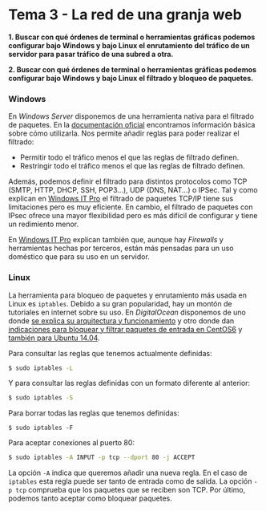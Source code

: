 # Tema 3 - La red de una granja web

__1. Buscar con qué órdenes de terminal o herramientas gráficas podemos configurar bajo Windows y bajo Linux el enrutamiento del tráfico de un servidor para pasar tráfico de una subred a otra.__

__2. Buscar con qué órdenes de terminal o herramientas gráficas podemos configurar bajo Windows y bajo Linux el filtrado y bloqueo de paquetes.__

### Windows

En _Windows Server_ disponemos de una herramienta nativa para el filtrado de paquetes. En la [documentación oficial](https://technet.microsoft.com/en-us/library/cc732746(v=ws.10).aspx) encontramos información básica sobre cómo utilizarla. Nos permite añadir reglas para poder realizar el filtrado:

* Permitir todo el tráfico menos el que las reglas de filtrado definen.
* Restringir todo el tráfico menos el que las reglas de filtrado definen.

Además, podemos definir el filtrado para distintos protocolos como TCP (SMTP, HTTP, DHCP, SSH, POP3...), UDP (DNS, NAT...) o IPSec. Tal y como explican en [Windows IT Pro](http://windowsitpro.com/security/packet-filtering-and-windows) el filtrado de paquetes TCP/IP tiene sus limitaciones pero es muy eficiente. En cambio, el filtrado de paquetes con IPsec ofrece una mayor flexibilidad pero es más difícil de configurar y tiene un redimiento menor.

En [Windows IT Pro](http://windowsitpro.com/security/packet-filtering-and-windows) explican también que, aunque hay _Firewalls_ y herramientas hechas por terceros, están más pensadas para un uso doméstico que para su uso en un servidor.

### Linux

La herramienta para bloqueo de paquetes y enrutamiento más usada en Linux es `iptables`. Debido a su gran popularidad, hay un montón de tutoriales en internet sobre su uso. En _DigitalOcean_ disponemos de uno donde [se explica su arquitectura y funcionamiento](https://www.digitalocean.com/community/tutorials/a-deep-dive-into-iptables-and-netfilter-architecture) y otro donde dan [indicaciones para bloquear y filtrar paquetes de entrada en CentOS6](https://www.digitalocean.com/community/tutorials/how-to-set-up-a-basic-iptables-firewall-on-centos-6) y [también para Ubuntu 14.04](https://www.digitalocean.com/community/tutorials/how-to-set-up-a-firewall-using-iptables-on-ubuntu-14-04).

Para consultar las reglas que tenemos actualmente definidas:

```bash
$ sudo iptables -L
```

Y para consultar las reglas definidas con un formato diferente al anterior:

```bash
$ sudo iptables -S
```

Para borrar todas las reglas que tenemos definidas:

```
$ sudo iptables -F
```

Para aceptar conexiones al puerto 80:

```bash
$ sudo iptables -A INPUT -p tcp --dport 80 -j ACCEPT
```

La opción `-A` indica que queremos añadir una nueva regla. En el caso de `iptables` esta regla puede ser tanto de entrada como de salida. La opción `-p tcp` comprueba que los paquetes que se reciben son TCP. Por último, podemos tanto aceptar como bloquear paquetes.
